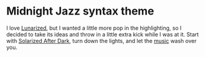 # Midnight Jazz syntax theme

I love [Lunarized](https://github.com/aclissold/lunarized-syntax), but I wanted a little more pop in the highlighting, so I decided to take its ideas and throw in a little extra kick while I was at it.  Start with [Solarized After Dark](https://github.com/atom/solarized-dark-syntax),  turn down the lights, and let the [music](http://somafm.com/) wash over you.
